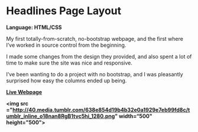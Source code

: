 # Headlines Page Layout
<strong>Language: HTML/CSS</strong>

My first totally-from-scratch, no-bootstrap webpage, and the first where I’ve worked in source control from the beginning.

I made some changes from the design they provided, and also spent a lot of time to make sure the site was nice and responsive.

I’ve been wanting to do a project with no bootstrap, and I was pleasantly surprised how easy the columns ended up being. 

<a href="http://dargacode.github.io/codecademyHeadlinesLayout/"><strong>Live Webpage</a></a>

<img src ="http://40.media.tumblr.com/638e854d19b4b32e0a1929e7eb99fd8c/tumblr_inline_o18nan8RgB1tvc5hi_1280.png" width=“500" height="500">
